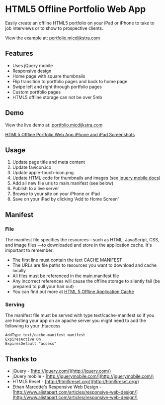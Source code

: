 # HTML5 Offline Portfolio Web App

Easily create an offline HTML5 portfolio on your iPad or iPhone to take to job interviews or to show to prospective clients.

View the example at: [portfolio.micdijkstra.com](http://portfolio.micdijkstra.com "HTML5 Offline Portfolio Web App")

## Features

* Uses jQuery mobile
* Responsive design
* Home page with square thumbnails
* Flip transition to portfolio pages and back to home page
* Swipe left and right through portfolio pages
* Custom portfolio pages
* HTML5 offline storage can not be over 5mb


## Demo

View the live demo at: [portfolio.micdijkstra.com](http://portfolio.micdijkstra.com "HTML5 Offline Portfolio Web App")

[HTML5 Offline Portfolio Web App iPhone and iPad Screenshots](http://portfolio.micdijkstra.com/_/img/screenshot.png "HTML5 Offline Portfolio Web App iPhone and iPad Screenshots")

## Usage

1. Update page title and meta content
2. Update favicon.ico
3. Update apple-touch-icon.png
4. Update HTML code for thumbnails and images (see [jquery mobile docs](http://jquerymobile.com/demos/1.0b1/#/demos/1.0b1/ "jquery mobile docs"))
5. Add all new file urls to main.manifest (see below)
6. Publish to a live server
7. Browse to your site on your iPhone or iPad
8. Save on your iPad by clicking 'Add to Home Screen'


## Manifest

### File

The manifest file specifies the resources—such as HTML, JavaScript, CSS, and image files —to downloaded and store in the application cache. It's important to remember:

* The first line must contain the text CACHE MANIFEST
* The URLs are file paths to resources you want to download and cache locally
* All files must be referenced in the main.manifest file
* Any incorrect references will cause the offline storage to silently fail (be prepared to pull your hair out)
* You can find out more at [HTML 5 Offline Application Cache](http://developer.apple.com/library/safari/#documentation/iPhone/Conceptual/SafariJSDatabaseGuide/OfflineApplicationCache/OfflineApplicationCache.html "HTML5 Offline Application")

### Serving

The manifest file must be served with type text/cache-manifest so if you are hosting your app on an apache server you might need to add the following to your .htaccess

    AddType text/cache-manifest manifest
    ExpiresActive On
    ExpiresDefault "access"

## Thanks to

* jQuery - [http://jquery.com/](http://jquery.com/)
* jQuery mobile - [http://jquerymobile.com/](http://jquerymobile.com/)
* HTML5 Reset - [http://html5reset.org/](http://html5reset.org/)
* Ethan Marcotte's Responsive Web Design - [http://www.alistapart.com/articles/responsive-web-design/](http://www.alistapart.com/articles/responsive-web-design/)

